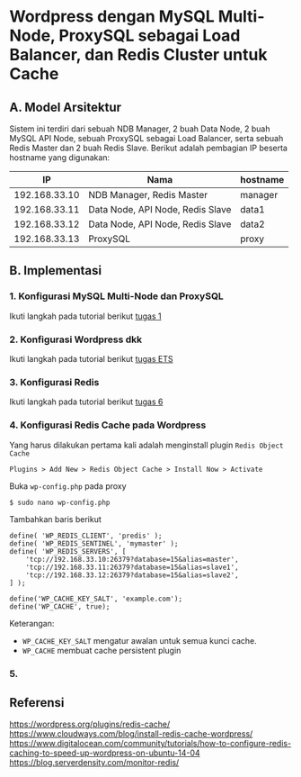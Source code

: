 # Wordpress dengan MySQL Multi-Node, ProxySQL sebagai Load Balancer, dan Redis Cluster untuk Cache

## A.	Model Arsitektur
Sistem ini terdiri dari sebuah NDB Manager, 2 buah Data Node, 2 buah MySQL API Node, sebuah ProxySQL sebagai Load Balancer, serta sebuah Redis Master dan 2 buah Redis Slave.
Berikut adalah pembagian IP beserta hostname yang digunakan:

| IP            | Nama                              | hostname  |
|---------------|-----------------------------------|-----------|
| 192.168.33.10	|	NDB Manager, Redis Master	        | manager   |
| 192.168.33.11	|	Data Node, API Node, Redis Slave  | data1     |
| 192.168.33.12	|	Data Node, API Node, Redis Slave  | data2     |
| 192.168.33.13	|	ProxySQL				                  | proxy     |

## B.	Implementasi
### 1. Konfigurasi MySQL Multi-Node dan ProxySQL
Ikuti langkah pada tutorial berikut [tugas 1](https://github.com/masasih21/Basis-Data-Terdistribusi/tree/master/tugas%201)

### 2. Konfigurasi Wordpress dkk
Ikuti langkah pada tutorial berikut [tugas ETS](https://github.com/masasih21/Basis-Data-Terdistribusi/tree/master/tugas%20ETS)

### 3. Konfigurasi Redis
Ikuti langkah pada tutorial berikut [tugas 6](https://github.com/masasih21/Basis-Data-Terdistribusi/tree/master/tugas%206)

### 4. Konfigurasi Redis Cache pada Wordpress
Yang harus dilakukan pertama kali adalah menginstall plugin  ```Redis Object Cache```
```
Plugins > Add New > Redis Object Cache > Install Now > Activate
```

Buka ```wp-config.php``` pada proxy
```
$ sudo nano wp-config.php
```
Tambahkan baris berikut
```
define( 'WP_REDIS_CLIENT', 'predis' );
define( 'WP_REDIS_SENTINEL', 'mymaster' );
define( 'WP_REDIS_SERVERS', [
    'tcp://192.168.33.10:26379?database=15&alias=master',
    'tcp://192.168.33.11:26379?database=15&alias=slave1',
    'tcp://192.168.33.12:26379?database=15&alias=slave2',
] );

define('WP_CACHE_KEY_SALT', 'example.com');
define('WP_CACHE', true);
```
Keterangan:
- ```WP_CACHE_KEY_SALT``` mengatur awalan untuk semua kunci cache.
- ```WP_CACHE``` membuat cache persistent plugin

### 5.

## Referensi
https://wordpress.org/plugins/redis-cache/
https://www.cloudways.com/blog/install-redis-cache-wordpress/
https://www.digitalocean.com/community/tutorials/how-to-configure-redis-caching-to-speed-up-wordpress-on-ubuntu-14-04
https://blog.serverdensity.com/monitor-redis/
